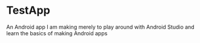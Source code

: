 # TestApp
An Android app I am making merely to play around with Android Studio and learn the basics of making Android apps
